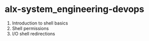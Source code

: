 # alx-system_engineering-devops

1. Introduction to shell basics
2. Shell permissions
3. I/O shell redirections
